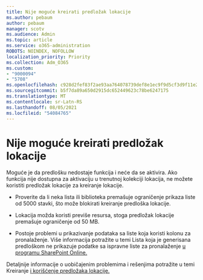 ```yaml
---
title: Nije moguće kreirati predložak lokacije
ms.author: pebaum
author: pebaum
manager: scotv
ms.audience: Admin
ms.topic: article
ms.service: o365-administration
ROBOTS: NOINDEX, NOFOLLOW
localization_priority: Priority
ms.collection: Adm_O365
ms.custom:
- "9000094"
- "5708"
ms.openlocfilehash: c928d2fef83f2ae93aa764078739def8e1ec9f9d5cf3d9f11e22cd20702d4ddd
ms.sourcegitcommit: b5f7da89a650d2915dc652449623c78be6247175
ms.translationtype: MT
ms.contentlocale: sr-Latn-RS
ms.lasthandoff: 08/05/2021
ms.locfileid: "54084765"
---
```

# <a name="site-template-cannot-be-created"></a>Nije moguće kreirati predložak lokacije

Moguće je da predlošku nedostaje funkcija i neće da se aktivira. Ako funkcija nije dostupna za aktivaciju u trenutnoj kolekciji lokacija, ne možete koristiti predložak lokacije za kreiranje lokacije.

- Proverite da li neka lista ili [](https://support.office.com/article/Manage-large-lists-and-libraries-in-SharePoint-B8588DAE-9387-48C2-9248-C24122F07C59) biblioteka premašuje ograničenje prikaza liste od 5000 stavki, što može blokirati kreiranje predloška lokacije.

- Lokacija možda koristi previše resursa, stoga predložak lokacije premašuje ograničenje od 50 MB.

- Postoje problemi u prikazivanje podataka sa liste koja koristi kolonu za pronalaženje. Više informacija potražite u temi Lista koja je generisana predloškom ne prikazuje podatke sa ispravne liste za pronalaženje [u programu SharePoint Online.](https://docs.microsoft.com/sharepoint/support/lists-and-libraries/template-generated-list-incorrect-data)

Detaljnije informacije o uobičajenim problemima i rešenjima potražite u temi Kreiranje [i korišćenje predložaka lokacije.](https://support.office.com/article/Create-and-use-site-templates-60371B0F-00E0-4C49-A844-34759EBDD989)
